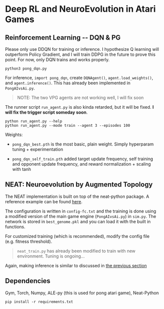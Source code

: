 # Deep RL and NeuroEvolution in Atari Games

## Reinforcement Learning -- DQN & PG

Please only use DDQN for training or inference. I hypothesize Q learning will outperform Policy Gradient, and I will train DDPG in the future to prove this point. For now, only DQN trains and works properly.

```
python3 pong_dqn.py
```

For inference, `import pong_dqn`, create `DQNAgent()`, `agent.load_weights()`, and `agent.inference()`. This has already been implemented in `PongAIvsAi.py`.

> NOTE: The two VPG agents are not working well, I will fix soon

The runner script `run_agent.py` is also kinda retarded, but it will be fixed. **I will fix the trigger script someday soon**.

```
python run_agent.py --help
python run_agent.py --mode train --agent 3 --episodes 100
```

Weights:

- `pong_dqn_best.pth` is the most basic, plain weight. Simply hyperparam tuning + experimentation

- `pong_dqn_self_train.pth` added target update frequency, self training and opponent update frequency, and reward normalization + scaling with tanh

## NEAT: Neuroevolution by Augmented Topology

The NEAT implementation is built on top of the neat-python package. A reference example can be found [here](https://github.com/NirajSawant136/Simple-AI-using-NEAT/tree/master).

The configuration is written in `config-fc.txt` and the training is done using a modified version of the main game engine (`PongAIvsAi.py`) in `sim.py`. The network is stored in `best_genome.pkl` and you can load it with the built in functions.

For customized training (which is recommended), modify the config file (e.g. fitness threshold).

> `neat_train.py` has already been modified to train with new environment. Tuning is ongoing...

Again, making inference is similar to discussed in [the previous section](#usage-of-rl)

## Dependencies

Gym, Torch, Numpy, ALE-py (this is used for pong atari game), Neat-Python

```
pip install -r requirements.txt
```
